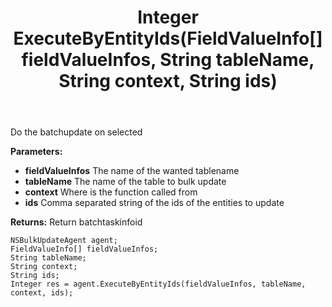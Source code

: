 ﻿---
uid: crmscript_ref_NSBulkUpdateAgent_ExecuteByEntityIds
title: Integer ExecuteByEntityIds(FieldValueInfo[] fieldValueInfos, String tableName, String context, String ids)
intellisense: NSBulkUpdateAgent.ExecuteByEntityIds
keywords: NSBulkUpdateAgent, ExecuteByEntityIds
so.topic: reference
---

Do the batchupdate on selected

**Parameters:**
 - **fieldValueInfos** The name of the wanted tablename
 - **tableName** The name of the table to bulk update
 - **context** Where is the function called from
 - **ids** Comma separated string of the ids of the entities to update

**Returns:** Return batchtaskinfoid

```crmscript
NSBulkUpdateAgent agent;
FieldValueInfo[] fieldValueInfos;
String tableName;
String context;
String ids;
Integer res = agent.ExecuteByEntityIds(fieldValueInfos, tableName, context, ids);
```

